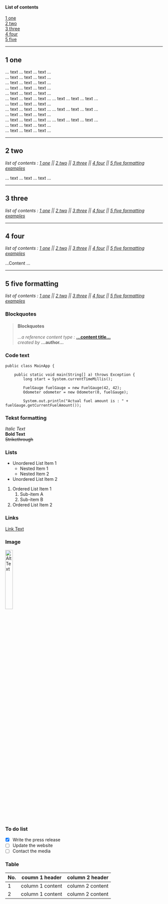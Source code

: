 #### List of contents

[1 one](#1-one)  
[2 two](#2-two)  
[3 three](#3-three)  
[4 four](#4-four)  
[5 five](#5-five-formatting)
___
## 1 one

... text ... text ... text ...  
... text ... text ... text ...  
... text ... text ... text ...  
... text ... text ... text ...  
... text ... text ... text ...  
... text ... text ... text ...
... text ... text ... text ...  
... text ... text ... text ...  
... text ... text ... text ...
... text ... text ... text ...  
... text ... text ... text ...  
... text ... text ... text ...
... text ... text ... text ...  
... text ... text ... text ...  
... text ... text ... text ...


___
## 2 two

*list of contents : [1 one](#1-one) || [2 two](#2-two) || [3 three](#3-three) || [4 four](#4-four) || [5 five formatting examples](#5-five-formatting-examples)*

... text ... text ... text ...

___

## 3 three
*list of contents : [1 one](#1-one) || [2 two](#2-two) || [3 three](#3-three) || [4 four](#4-four) || [5 five formatting examples](#5-five-formatting-examples)*
___

## 4 four
*list of contents : [1 one](#1-one) || [2 two](#2-two) || [3 three](#3-three) || [4 four](#4-four) || [5 five formatting examples](#5-five-formatting-examples)*

...Content ...
___

## 5 five formatting
*list of contents : [1 one](#1-one) || [2 two](#2-two) || [3 three](#3-three) || [4 four](#4-four) || [5 five formatting examples](#5-five-formatting-examples)*


### Blockquotes
> #### Blockquotes
>
> *...a reference content type :*  [**...content title...** ](https://www.udemy.com/course/functional-programming-with-java "Nice content for a start.")  
> *created by* **...author...**

### Code text
~~~
public class MainApp {

    public static void main(String[] a) throws Exception {
        long start = System.currentTimeMillis();

        FuelGauge fuelGauge = new FuelGauge(42, 42);
        Odometer odometer = new Odometer(0, fuelGauge);

        System.out.println("Actual fuel amount is : " + fuelGauge.getCurrentFuelAmount());
~~~


### Tekst formatting
*Italic Text*  
**Bold Text**  
~~Strikethrough~~  

### Lists
- Unordered List Item 1
    - Nested Item 1
    - Nested Item 2
- Unordered List Item 2

1. Ordered List Item 1
    1. Sub-item A
    2. Sub-item B
2. Ordered List Item 2

### Links
[Link Text](https://www.example.com "Link Title")

### Image
<img src="https://logowik.com/content/uploads/images/java-symbol3728.logowik.com.webp" alt="Alt Text" width="22%" height="22%">


### To do list

- [x] Write the press release
- [ ] Update the website
- [ ] Contact the media 

### Table

| No. | coumn 1 header                                                                                        | column 2 header    |
|-----|-------------------------------------------------------------------------------------------------------|--------------------|
| 1   | column 1 content                                                                                      | column 2 content   |
| 2   | column 1 content                                                                                      | column 2 content  |



